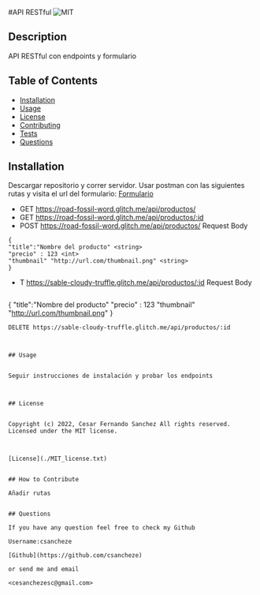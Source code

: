 #API RESTful ![MIT](https://img.shields.io/apm/l/vim-mode?style=plastic)

  ## Description
  
  API RESTful con endpoints y formulario

  
  ## Table of Contents
  
  - [Installation](#installation)
  - [Usage](#usage)
  - [License](#license)
  - [Contributing](#license)
  - [Tests](#license)
  - [Questions](#license)
  
  ## Installation
  
  
Descargar repositorio y correr servidor. Usar postman con las siguientes rutas y  visita el url del formulario:
 [Formulario](https://road-fossil-word.glitch.me/static/index.html)
 - GET https://road-fossil-word.glitch.me/api/productos/
 - GET https://road-fossil-word.glitch.me/api/productos/:id
 - POST https://road-fossil-word.glitch.me/api/productos/
  Request Body
  ```
  {
  "title":"Nombre del producto" <string>
  "precio" : 123 <int>
  "thumbnail" "http://url.com/thumbnail.png" <string>
  }
  ```
 - T https://sable-cloudy-truffle.glitch.me/api/productos/:id
   Request Body
   ```
  {
  "title":"Nombre del producto" <string>
  "precio" : 123 <int>
  "thumbnail" "http://url.com/thumbnail.png" <string>
  }
  ```
 DELETE https://sable-cloudy-truffle.glitch.me/api/productos/:id
 

  
  ## Usage
  
  
Seguir instrucciones de instalación y probar los endpoints

  
  
  ## License
  
  
Copyright (c) 2022, Cesar Fernando Sanchez All rights reserved.
Licensed under the MIT license. 

  
  
[License](./MIT_license.txt)

  
  ## How to Contribute
  
Añadir rutas

  
  ## Questions
  
  If you have any question feel free to check my Github 
  
Username:csancheze
  
[Github](https://github.com/csancheze)

  or send me and email
  
<cesanchezesc@gmail.com>

